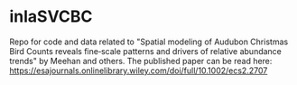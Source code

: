 # inlaSVCBC
Repo for code and data related to "Spatial modeling of Audubon Christmas Bird Counts reveals fine‐scale patterns and drivers of relative abundance trends" by Meehan and others. The published paper can be read here: https://esajournals.onlinelibrary.wiley.com/doi/full/10.1002/ecs2.2707
